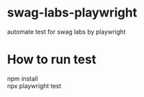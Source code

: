 # swag-labs-playwright
automate test for swag labs by playwright

# How to run test
npm install\
npx playwright test
